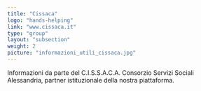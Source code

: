 ```yaml
---
title: "Cissaca"
logo: "hands-helping"
link: "www.cissaca.it"
type: "group"
layout: "subsection"
weight: 2
picture: "informazioni_utili_cissaca.jpg"
---
```


Informazioni da parte del C.I.S.S.A.C.A. Consorzio Servizi Sociali Alessandria, partner istituzionale della nostra piattaforma.